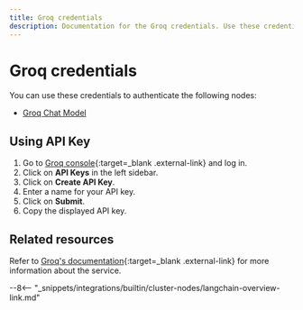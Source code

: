 ```yaml
---
title: Groq credentials
description: Documentation for the Groq credentials. Use these credentials to authenticate Groq in n8n, a workflow automation platform.
---
```


# Groq credentials

You can use these credentials to authenticate the following nodes:

* [Groq Chat Model](/integrations/builtin/cluster-nodes/sub-nodes/n8n-nodes-langchain.lmchatgroq/)

## Using API Key
1. Go to [Groq console](https://console.groq.com/){:target=_blank .external-link} and log in.
2. Click on **API Keys** in the left sidebar.
3. Click on **Create API Key**.
4. Enter a name for your API key.
5. Click on **Submit**.
6. Copy the displayed API key.

## Related resources

Refer to [Groq's documentation](https://wow.groq.com/){:target=_blank .external-link} for more information about the service.

--8<-- "_snippets/integrations/builtin/cluster-nodes/langchain-overview-link.md"
